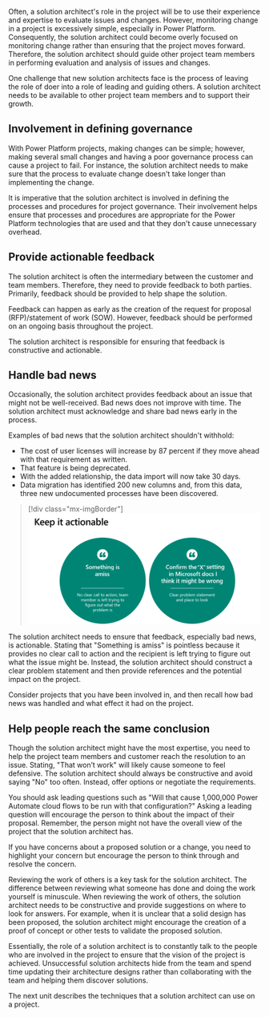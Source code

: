 Often, a solution architect's role in the project will be to use their experience and expertise to evaluate issues and changes. However, monitoring change in a project is excessively simple, especially in Power Platform. Consequently, the solution architect could become overly focused on monitoring change rather than ensuring that the project moves forward. Therefore, the solution architect should guide other project team members in performing evaluation and analysis of issues and changes.

One challenge that new solution architects face is the process of leaving the role of doer into a role of leading and guiding others. A solution architect needs to be available to other project team members and to support their growth.

## Involvement in defining governance

With Power Platform projects, making changes can be simple; however, making several small changes and having a poor governance process can cause a project to fail. For instance, the solution architect needs to make sure that the process to evaluate change doesn't take longer than implementing the change.

It is imperative that the solution architect is involved in defining the processes and procedures for project governance. Their involvement helps ensure that processes and procedures are appropriate for the Power Platform technologies that are used and that they don't cause unnecessary overhead.

## Provide actionable feedback

The solution architect is often the intermediary between the customer and team members. Therefore, they need to provide feedback to both parties. Primarily, feedback should be provided to help shape the solution.

Feedback can happen as early as the creation of the request for proposal (RFP)/statement of work (SOW). However, feedback should be performed on an ongoing basis throughout the project.

The solution architect is responsible for ensuring that feedback is constructive and actionable.

## Handle bad news

Occasionally, the solution architect provides feedback about an issue that might not be well-received. Bad news does not improve with time. The solution architect must acknowledge and share bad news early in the process.

Examples of bad news that the solution architect shouldn't withhold:

- The cost of user licenses will increase by 87 percent if they move ahead with that requirement as written.
- That feature is being deprecated.
- With the added relationship, the data import will now take 30 days.
- Data migration has identified 200 new columns and, from this data, three new undocumented processes have been discovered.

> [!div class="mx-imgBorder"]
> [![Diagram of actionable feedback when working on a project.](../media/3-feedback.png)](../media/3-feedback.png#lightbox)

The solution architect needs to ensure that feedback, especially bad news, is actionable. Stating that "Something is amiss" is pointless because it provides no clear call to action and the recipient is left trying to figure out what the issue might be. Instead, the solution architect should construct a clear problem statement and then provide references and the potential impact on the project.

Consider projects that you have been involved in, and then recall how bad news was handled and what effect it had on the project.

## Help people reach the same conclusion

Though the solution architect might have the most expertise, you need to help the project team members and customer reach the resolution to an issue. Stating, "That won’t work" will likely cause someone to feel defensive. The solution architect should always be constructive and avoid saying "No" too often. Instead, offer options or negotiate the requirements.

You should ask leading questions such as "Will that cause 1,000,000 Power Automate cloud flows to be run with that configuration?" Asking a leading question will encourage the person to think about the impact of their proposal. Remember, the person might not have the overall view of the project that the solution architect has.

If you have concerns about a proposed solution or a change, you need to highlight your concern but encourage the person to think through and resolve the concern.

Reviewing the work of others is a key task for the solution architect. The difference between reviewing what someone has done and doing the work yourself is minuscule. When reviewing the work of others, the solution architect needs to be constructive and provide suggestions on where to look for answers. For example, when it is unclear that a solid design has been proposed, the solution architect might encourage the creation of a proof of concept or other tests to validate the proposed solution.

Essentially, the role of a solution architect is to constantly talk to the people who are involved in the project to ensure that the vision of the project is achieved. Unsuccessful solution architects hide from the team and spend time updating their architecture designs rather than collaborating with the team and helping them discover solutions.

The next unit describes the techniques that a solution architect can use on a project.
